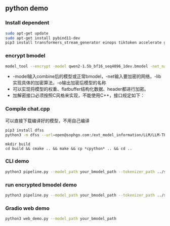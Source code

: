 ## python demo

### Install dependent
```bash
sudo apt-get update
sudo apt-get install pybind11-dev
pip3 install transformers_stream_generator einops tiktoken accelerate gradio transformers==4.41.2 
```

### encrypt bmodel

```bash
model_tool --encrypt -model qwen2-1.5b_bf16_seq4096_1dev.bmodel -net_name block_0 -lib libcipher.so -o qwen2-1.5b_bf16_seq4096_1dev_encrypted.bmodel
```
* -model输入combine后的模型或正常bmodel，-net输入要加密的网络，-lib实现具体的加密算法，-o输出加密后模型的名称
* 可以实现将模型的权重、flatbuffer结构化数据、header都进行加密。
* 加解密接口必须按照C风格来实现，不能使用C++，接口规定如下：

### Compile chat.cpp

可以直接下载编译好的模型，不用自己编译
```bash
pip3 install dfss
python3 -m dfss --url=open@sophgo.com:/ext_model_information/LLM/LLM-TPU/qwen2-7b_int4_seq8192_1dev.bmodel
```

```
mkdir build
cd build && cmake .. && make && cp *cpython* .. && cd ..
```

### CLI demo
```bash
python3 pipeline.py --model_path your_bmodel_path --tokenizer_path ../support/token_config/ --devid 0 --generation_mode greedy
```

### run encrypted bmodel demo
```bash
python3 pipeline.py --model_path your_bmodel_path --tokenizer_path ../support/token_config/ --devid 0 --generation_mode greedy --lib_path libcipher.so
```

### Gradio web demo
```bash
python3 web_demo.py --model_path your_bmodel_path
```
